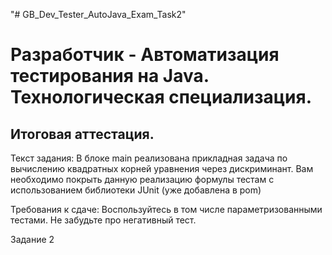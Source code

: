 "# GB_Dev_Tester_AutoJava_Exam_Task2" 

# Разработчик - Автоматизация тестирования на Java. Технологическая специализация. #

## Итоговая аттестация. #

Текст задания: 
В блоке main реализована прикладная задача по вычислению квадратных корней уравнения через дискриминант. Вам необходимо покрыть данную реализацию формулы тестам с использованием библиотеки JUnit (уже добавлена в pom)

Требования к сдаче: 
Воспользуйтесь в том числе параметризованными тестами. Не забудьте про негативный тест.

Задание 2
